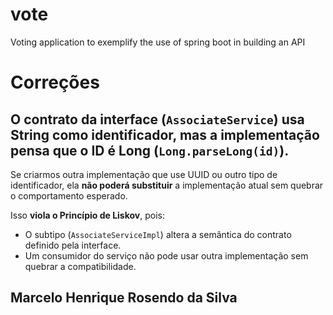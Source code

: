 # vote
Voting application to exemplify the use of spring boot in building an API

# Correções

## O **contrato da interface** (`AssociateService`) usa ​**String como identificador**​, mas a implementação pensa que o ID é **Long** (`Long.parseLong(id)`).

Se criarmos outra implementação que use UUID ou outro tipo de identificador, ela **não poderá substituir** a implementação atual sem quebrar o comportamento esperado.

Isso ​**viola o Princípio de Liskov**​, pois:

* O subtipo (`AssociateServiceImpl`) altera a semântica do contrato definido pela interface.
* Um consumidor do serviço não pode usar outra implementação sem quebrar a compatibilidade.

## Marcelo Henrique Rosendo da Silva